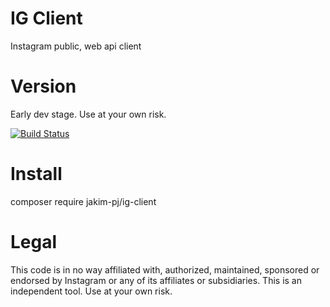 # IG Client
Instagram public, web api client
# Version
Early dev stage. Use at your own risk.

[![Build Status](https://travis-ci.org/jakim/ig-client.svg?branch=master)](https://travis-ci.org/jakim/ig-client)

# Install
composer require jakim-pj/ig-client
# Legal
This code is in no way affiliated with, authorized, maintained, sponsored or endorsed by Instagram or any of its affiliates or subsidiaries. This is an independent tool. Use at your own risk.
